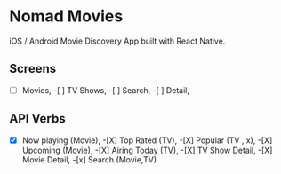 # Nomad Movies

iOS / Android Movie Discovery App built with React Native.

## Screens

-[ ] Movies, -[ ] TV Shows, -[ ] Search, -[ ] Detail,

## API Verbs

-[X] Now playing (Movie), -[X] Top Rated (TV), -[X] Popular (TV , x), -[X] Upcoming (Movie), -[X] Airing Today (TV), -[X] TV Show Detail, -[X] Movie Detail, -[x] Search (Movie,TV)
